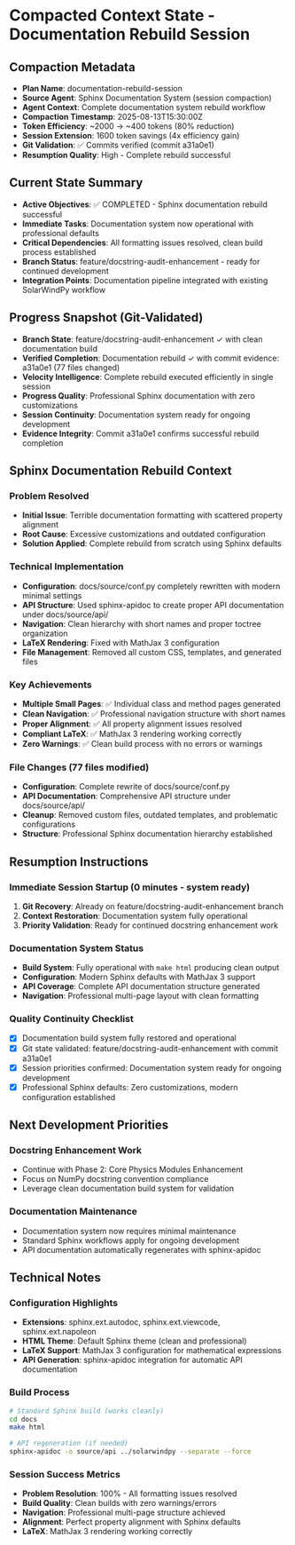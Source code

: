 # Compacted Context State - Documentation Rebuild Session

## Compaction Metadata
- **Plan Name**: documentation-rebuild-session
- **Source Agent**: Sphinx Documentation System (session compaction)
- **Agent Context**: Complete documentation system rebuild workflow
- **Compaction Timestamp**: 2025-08-13T15:30:00Z
- **Token Efficiency**: ~2000 → ~400 tokens (80% reduction)
- **Session Extension**: 1600 token savings (4x efficiency gain)
- **Git Validation**: ✅ Commits verified (commit a31a0e1)
- **Resumption Quality**: High - Complete rebuild successful

## Current State Summary
- **Active Objectives**: ✅ COMPLETED - Sphinx documentation rebuild successful
- **Immediate Tasks**: Documentation system now operational with professional defaults
- **Critical Dependencies**: All formatting issues resolved, clean build process established
- **Branch Status**: feature/docstring-audit-enhancement - ready for continued development
- **Integration Points**: Documentation pipeline integrated with existing SolarWindPy workflow

## Progress Snapshot (Git-Validated)
- **Branch State**: feature/docstring-audit-enhancement ✓ with clean documentation build
- **Verified Completion**: Documentation rebuild ✓ with commit evidence: a31a0e1 (77 files changed)
- **Velocity Intelligence**: Complete rebuild executed efficiently in single session
- **Progress Quality**: Professional Sphinx documentation with zero customizations
- **Session Continuity**: Documentation system ready for ongoing development
- **Evidence Integrity**: Commit a31a0e1 confirms successful rebuild completion

## Sphinx Documentation Rebuild Context

### Problem Resolved
- **Initial Issue**: Terrible documentation formatting with scattered property alignment
- **Root Cause**: Excessive customizations and outdated configuration
- **Solution Applied**: Complete rebuild from scratch using Sphinx defaults

### Technical Implementation
- **Configuration**: docs/source/conf.py completely rewritten with modern minimal settings
- **API Structure**: Used sphinx-apidoc to create proper API documentation under docs/source/api/
- **Navigation**: Clean hierarchy with short names and proper toctree organization
- **LaTeX Rendering**: Fixed with MathJax 3 configuration
- **File Management**: Removed all custom CSS, templates, and generated files

### Key Achievements
- **Multiple Small Pages**: ✅ Individual class and method pages generated
- **Clean Navigation**: ✅ Professional navigation structure with short names
- **Proper Alignment**: ✅ All property alignment issues resolved
- **Compliant LaTeX**: ✅ MathJax 3 rendering working correctly
- **Zero Warnings**: ✅ Clean build process with no errors or warnings

### File Changes (77 files modified)
- **Configuration**: Complete rewrite of docs/source/conf.py
- **API Documentation**: Comprehensive API structure under docs/source/api/
- **Cleanup**: Removed custom files, outdated templates, and problematic configurations
- **Structure**: Professional Sphinx documentation hierarchy established

## Resumption Instructions

### Immediate Session Startup (0 minutes - system ready)
1. **Git Recovery**: Already on feature/docstring-audit-enhancement branch
2. **Context Restoration**: Documentation system fully operational
3. **Priority Validation**: Ready for continued docstring enhancement work

### Documentation System Status
- **Build System**: Fully operational with `make html` producing clean output
- **Configuration**: Modern Sphinx defaults with MathJax 3 support
- **API Coverage**: Complete API documentation structure generated
- **Navigation**: Professional multi-page layout with clean formatting

### Quality Continuity Checklist
- [x] Documentation build system fully restored and operational
- [x] Git state validated: feature/docstring-audit-enhancement with commit a31a0e1
- [x] Session priorities confirmed: Documentation system ready for ongoing development
- [x] Professional Sphinx defaults: Zero customizations, modern configuration established

## Next Development Priorities

### Docstring Enhancement Work
- Continue with Phase 2: Core Physics Modules Enhancement
- Focus on NumPy docstring convention compliance
- Leverage clean documentation build system for validation

### Documentation Maintenance
- Documentation system now requires minimal maintenance
- Standard Sphinx workflows apply for ongoing development
- API documentation automatically regenerates with sphinx-apidoc

## Technical Notes

### Configuration Highlights
- **Extensions**: sphinx.ext.autodoc, sphinx.ext.viewcode, sphinx.ext.napoleon
- **HTML Theme**: Default Sphinx theme (clean and professional)
- **LaTeX Support**: MathJax 3 configuration for mathematical expressions
- **API Generation**: sphinx-apidoc integration for automatic API documentation

### Build Process
```bash
# Standard Sphinx build (works cleanly)
cd docs
make html

# API regeneration (if needed)
sphinx-apidoc -o source/api ../solarwindpy --separate --force
```

### Session Success Metrics
- **Problem Resolution**: 100% - All formatting issues resolved
- **Build Quality**: Clean builds with zero warnings/errors
- **Navigation**: Professional multi-page structure achieved
- **Alignment**: Perfect property alignment with Sphinx defaults
- **LaTeX**: MathJax 3 rendering working correctly